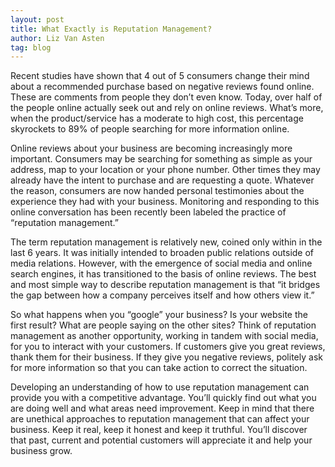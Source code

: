 ```yaml
---
layout: post
title: What Exactly is Reputation Management?
author: Liz Van Asten
tag: blog
---
```


Recent studies have shown that 4 out of 5 consumers change their mind about a recommended purchase based on negative reviews found online. These are comments from people they don’t even know. Today, over half of the people online actually seek out and rely on online reviews. What’s more, when the product/service has a moderate to high cost, this percentage skyrockets to 89% of people searching for more information online.

Online reviews about your business are becoming increasingly more important. Consumers may be searching for something as simple as your address, map to your location or your phone number. Other times they may already have the intent to purchase and are requesting a quote. Whatever the reason, consumers are now handed personal testimonies about the experience they had with your business. Monitoring and responding to this online conversation has been recently been labeled the practice of “reputation management.”

The term reputation management is relatively new, coined only within in the last 6 years. It was initially intended to broaden public relations outside of media relations. However, with the emergence of social media and online search engines, it has transitioned to the basis of online reviews. The best and most simple way to describe reputation management is that “it bridges the gap between how a company perceives itself and how others view it.”

So what happens when you “google” your business? Is your website the first result? What are people saying on the other sites? Think of reputation management as another opportunity, working in tandem with social media, for you to interact with your customers. If customers give you great reviews, thank them for their business. If they give you negative reviews, politely ask for more information so that you can take action to correct the situation.

Developing an understanding of how to use reputation management can provide you with a competitive advantage. You’ll quickly find out what you are doing well and what areas need improvement. Keep in mind that there are unethical approaches to reputation management that can affect your business. Keep it real, keep it honest and keep it truthful. You’ll discover that past, current and potential customers will appreciate it and help your business grow.
